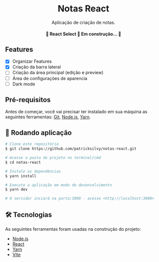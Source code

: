 <h1 align="center">Notas React</h1>

<p align="center">Aplicação de criação de notas.</p>

<h4 align="center"> 
	🚧  React Select 🚀 Em construção...  🚧
</h4>

## Features

- [x] Organizar Features
- [x] Criação da barra lateral
- [ ] Criação da área principal (edição e preview)
- [ ] Área de configurações de aparencia
- [ ] Dark mode

## Pré-requisitos

Antes de começar, você vai precisar ter instalado em sua máquina as seguintes ferramentas:
[Git](https://git-scm.com), [Node.js](https://nodejs.org/en/), [Yarn](https://yarnpkg.com/). 

## 🎲 Rodando aplicação

```bash
# Clone este repositório
$ git clone https://github.com/patricksilvy/notas-react.git

# Acesse a pasta do projeto no terminal/cmd
$ cd notas-react

# Instale as dependências
$ yarn install

# Execute a aplicação em modo de desenvolvimento
$ yarn dev

# O servidor inciará na porta:3000 - acesse <http://localhost:3000>
```
## 🛠 Tecnologias

As seguintes ferramentas foram usadas na construção do projeto:

- [Node.js](https://nodejs.org/en/)
- [React](https://pt-br.reactjs.org/)
- [Yarn](https://yarnpkg.com/)
- [Vite](https://vitejs.dev/)
